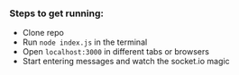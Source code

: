 ### Steps to get running:

- Clone repo
- Run `node index.js` in the terminal
- Open `localhost:3000` in different tabs or browsers
- Start entering messages and watch the socket.io magic

